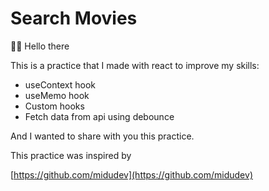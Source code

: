 # Search Movies

👋🏽 Hello there 

This is a practice that I made with react to improve my skills:

- useContext hook
- useMemo hook
- Custom hooks
- Fetch data from api using debounce

And I wanted to share with you this practice.

This practice was inspired by 

[https://github.com/midudev](https://github.com/midudev)
